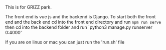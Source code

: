 This is for GRIZZ park.


The front end is vue js and the backend is Django.
To start both the front end and the back end cd into
the front end directory and run `npm run serve` then
cd into the backend folder and run `python3 manage.py runserver 0:4000'

If you are on linux or mac you can just run the 'run.sh' file